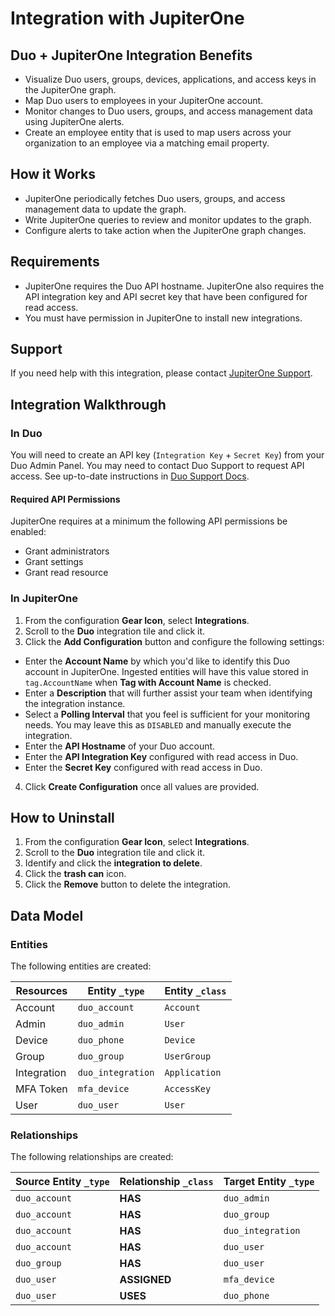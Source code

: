 # Integration with JupiterOne

## Duo + JupiterOne Integration Benefits

*   Visualize Duo users, groups, devices, applications, and access keys in the
    JupiterOne graph.
*   Map Duo users to employees in your JupiterOne account.
*   Monitor changes to Duo users, groups, and access management data using
    JupiterOne alerts.
*   Create an employee entity that is used to map users across your organization
    to an employee via a matching email property.

## How it Works

*   JupiterOne periodically fetches Duo users, groups, and access management data
    to update the graph.
*   Write JupiterOne queries to review and monitor updates to the graph.
*   Configure alerts to take action when the JupiterOne graph changes.

## Requirements

*   JupiterOne requires the Duo API hostname. JupiterOne also requires the API
    integration key and API secret key that have been configured for read access.
*   You must have permission in JupiterOne to install new integrations.

## Support

If you need help with this integration, please contact
[JupiterOne Support](https://support.jupiterone.io).

## Integration Walkthrough

### In Duo

You will need to create an API key (`Integration Key` + `Secret Key`) from your
Duo Admin Panel. You may need to contact Duo Support to request API access. See
up-to-date instructions in [Duo Support Docs][1].

#### Required API Permissions

JupiterOne requires at a minimum the following API permissions be enabled:

*   Grant administrators
*   Grant settings
*   Grant read resource

### In JupiterOne

1.  From the configuration **Gear Icon**, select **Integrations**.
2.  Scroll to the **Duo** integration tile and click it.
3.  Click the **Add Configuration** button and configure the following settings:

*   Enter the **Account Name** by which you'd like to identify this Duo account in
    JupiterOne. Ingested entities will have this value stored in `tag.AccountName`
    when **Tag with Account Name** is checked.
*   Enter a **Description** that will further assist your team when identifying
    the integration instance.
*   Select a **Polling Interval** that you feel is sufficient for your monitoring
    needs. You may leave this as `DISABLED` and manually execute the integration.
*   Enter the **API Hostname** of your Duo account.
*   Enter the **API Integration Key** configured with read access in Duo.
*   Enter the **Secret Key** configured with read access in Duo.

4.  Click **Create Configuration** once all values are provided.

## How to Uninstall

1.  From the configuration **Gear Icon**, select **Integrations**.
2.  Scroll to the **Duo** integration tile and click it.
3.  Identify and click the **integration to delete**.
4.  Click the **trash can** icon.
5.  Click the **Remove** button to delete the integration.

[1]: https://duo.com/docs/adminapi

<!-- {J1_DOCUMENTATION_MARKER_START} -->

<!--
********************************************************************************
NOTE: ALL OF THE FOLLOWING DOCUMENTATION IS GENERATED USING THE
"j1-integration document" COMMAND. DO NOT EDIT BY HAND! PLEASE SEE THE DEVELOPER
DOCUMENTATION FOR USAGE INFORMATION:

https://github.com/JupiterOne/sdk/blob/main/docs/integrations/development.md
********************************************************************************
-->

## Data Model

### Entities

The following entities are created:

| Resources   | Entity `_type`    | Entity `_class` |
| ----------- | ----------------- | --------------- |
| Account     | `duo_account`     | `Account`       |
| Admin       | `duo_admin`       | `User`          |
| Device      | `duo_phone`       | `Device`        |
| Group       | `duo_group`       | `UserGroup`     |
| Integration | `duo_integration` | `Application`   |
| MFA Token   | `mfa_device`      | `AccessKey`     |
| User        | `duo_user`        | `User`          |

### Relationships

The following relationships are created:

| Source Entity `_type` | Relationship `_class` | Target Entity `_type` |
| --------------------- | --------------------- | --------------------- |
| `duo_account`         | **HAS**               | `duo_admin`           |
| `duo_account`         | **HAS**               | `duo_group`           |
| `duo_account`         | **HAS**               | `duo_integration`     |
| `duo_account`         | **HAS**               | `duo_user`            |
| `duo_group`           | **HAS**               | `duo_user`            |
| `duo_user`            | **ASSIGNED**          | `mfa_device`          |
| `duo_user`            | **USES**              | `duo_phone`           |

<!--
********************************************************************************
END OF GENERATED DOCUMENTATION AFTER BELOW MARKER
********************************************************************************
-->

<!-- {J1_DOCUMENTATION_MARKER_END} -->
